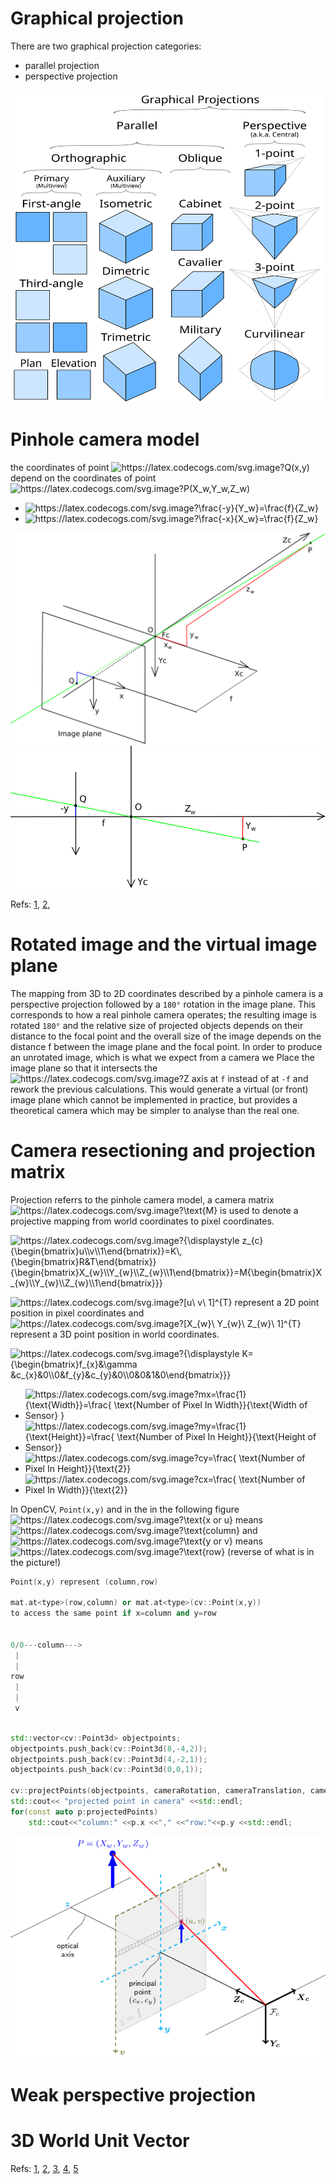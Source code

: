 # Graphical projection

There are two graphical projection categories:

- parallel projection
- perspective projection


<img src="images/comparison_of_graphical_projections.svg" width="500" height="500" />



# Pinhole camera model

the coordinates  of point <img src="https://latex.codecogs.com/svg.image?Q(x,y)" title="https://latex.codecogs.com/svg.image?Q(x,y)" /> depend on the coordinates of point <img src="https://latex.codecogs.com/svg.image?P(X_w,Y_w,Z_w)" title="https://latex.codecogs.com/svg.image?P(X_w,Y_w,Z_w)" /> 

- <img src="https://latex.codecogs.com/svg.image?\frac{-y}{Y_w}=\frac{f}{Z_w}" title="https://latex.codecogs.com/svg.image?\frac{-y}{Y_w}=\frac{f}{Z_w}" />

- <img src="https://latex.codecogs.com/svg.image?\frac{-x}{X_w}=\frac{f}{Z_w}" title="https://latex.codecogs.com/svg.image?\frac{-x}{X_w}=\frac{f}{Z_w}" />


![Pinhole](images/Pinhole.svg)
![Pinhole2](images/Pinhole2.svg)



Refs: [1](https://en.wikipedia.org/wiki/Pinhole_camera_model#Geometry),
[2](https://ksimek.github.io/2013/08/13/intrinsic/),


# Rotated image and the virtual image plane

The mapping from 3D to 2D coordinates described by a pinhole camera is a perspective projection followed by a `180°` rotation in the image plane. This corresponds to how a real pinhole camera operates; the resulting image is rotated `180°` and the relative size of projected objects depends on their distance to the focal point and the overall size of the image depends on the distance f between the image plane and the focal point. In order to produce an unrotated image, which is what we expect from a camera we Place the image plane so that it intersects the <img src="https://latex.codecogs.com/svg.image?Z" title="https://latex.codecogs.com/svg.image?Z" /> axis at `f` instead of at `-f` and rework the previous calculations. This would generate a virtual (or front) image plane which cannot be implemented in practice, but provides a theoretical camera which may be simpler to analyse than the real one.


# Camera resectioning and projection matrix 

Projection referrs to the pinhole camera model, a camera matrix <img src="https://latex.codecogs.com/svg.image?\text{M}" title="https://latex.codecogs.com/svg.image?\text{M}" /> is used to denote a projective mapping from world coordinates to pixel coordinates.



<img src="https://latex.codecogs.com/svg.image?{\displaystyle&space;z_{c}{\begin{bmatrix}u\\v\\1\end{bmatrix}}=K\,{\begin{bmatrix}R&T\end{bmatrix}}{\begin{bmatrix}X_{w}\\Y_{w}\\Z_{w}\\1\end{bmatrix}}=M{\begin{bmatrix}X_{w}\\Y_{w}\\Z_{w}\\1\end{bmatrix}}}" title="https://latex.codecogs.com/svg.image?{\displaystyle z_{c}{\begin{bmatrix}u\\v\\1\end{bmatrix}}=K\,{\begin{bmatrix}R&T\end{bmatrix}}{\begin{bmatrix}X_{w}\\Y_{w}\\Z_{w}\\1\end{bmatrix}}=M{\begin{bmatrix}X_{w}\\Y_{w}\\Z_{w}\\1\end{bmatrix}}}" />




<img src="https://latex.codecogs.com/svg.image?[u\&space;v\&space;1]^{T}" title="https://latex.codecogs.com/svg.image?[u\ v\ 1]^{T}" /> represent a 2D point position in pixel coordinates and <img src="https://latex.codecogs.com/svg.image?[X_{w}\&space;Y_{w}\&space;Z_{w}\&space;1]^{T}" title="https://latex.codecogs.com/svg.image?[X_{w}\ Y_{w}\ Z_{w}\ 1]^{T}" /> represent a 3D point position in world coordinates.


<img src="https://latex.codecogs.com/svg.image?{\displaystyle&space;K={\begin{bmatrix}f_{x}&\gamma&space;&c_{x}&0\\0&f_{y}&c_{y}&0\\0&0&1&0\end{bmatrix}}}" title="https://latex.codecogs.com/svg.image?{\displaystyle K={\begin{bmatrix}f_{x}&\gamma &c_{x}&0\\0&f_{y}&c_{y}&0\\0&0&1&0\end{bmatrix}}}" />



- <img src="https://latex.codecogs.com/svg.image?mx=\frac{1}{\text{Width}}=\frac{&space;\text{Number&space;of&space;Pixel&space;In&space;Width}}{\text{Width&space;of&space;Sensor}&space;&space;}" title="https://latex.codecogs.com/svg.image?mx=\frac{1}{\text{Width}}=\frac{ \text{Number of Pixel In Width}}{\text{Width of Sensor} }" />    





- <img src="https://latex.codecogs.com/svg.image?my=\frac{1}{\text{Height}}=\frac{&space;\text{Number&space;of&space;Pixel&space;In&space;Height}}{\text{Height&space;of&space;Sensor}}" title="https://latex.codecogs.com/svg.image?my=\frac{1}{\text{Height}}=\frac{ \text{Number of Pixel In Height}}{\text{Height of Sensor}}" />    





- <img src="https://latex.codecogs.com/svg.image?cy=\frac{&space;\text{Number&space;of&space;Pixel&space;In&space;Height}}{\text{2}}" title="https://latex.codecogs.com/svg.image?cy=\frac{ \text{Number of Pixel In Height}}{\text{2}}" />    




- <img src="https://latex.codecogs.com/svg.image?cx=\frac{&space;\text{Number&space;of&space;Pixel&space;In&space;Width}}{\text{2}}" title="https://latex.codecogs.com/svg.image?cx=\frac{ \text{Number of Pixel In Width}}{\text{2}}" />    

 
 In OpenCV, `Point(x,y)` and in the in the following figure <img src="https://latex.codecogs.com/svg.image?\text{x&space;or&space;u}" title="https://latex.codecogs.com/svg.image?\text{x or u}" /> means <img src="https://latex.codecogs.com/svg.image?\text{column}" title="https://latex.codecogs.com/svg.image?\text{column}" /> and <img src="https://latex.codecogs.com/svg.image?\text{y&space;or&space;v}" title="https://latex.codecogs.com/svg.image?\text{y or v}" /> means  <img src="https://latex.codecogs.com/svg.image?\text{row}" title="https://latex.codecogs.com/svg.image?\text{row}" /> (reverse of what is in the picture!)


```cpp
Point(x,y) represent (column,row)

mat.at<type>(row,column) or mat.at<type>(cv::Point(x,y))
to access the same point if x=column and y=row


0/0---column--->
 |
 |
row
 |
 |
 v
```



```cpp 

std::vector<cv::Point3d> objectpoints;
objectpoints.push_back(cv::Point3d(8,-4,2));
objectpoints.push_back(cv::Point3d(4,-2,1));
objectpoints.push_back(cv::Point3d(0,0,1));

cv::projectPoints(objectpoints, cameraRotation, cameraTranslation, cameraMatrix, distortionCoefficient, projectedPoints);
std::cout<< "projected point in camera" <<std::endl;
for(const auto p:projectedPoints)
	std::cout<<"column:" <<p.x <<"," <<"row:"<<p.y <<std::endl;
```

![pinhole_camera_model](images/pinhole_camera_model.png)


# Weak perspective projection




# 3D World Unit Vector

Refs: [1](https://stackoverflow.com/questions/12977980/in-opencv-converting-2d-image-point-to-3d-world-unit-vector),
[2](https://docs.opencv.org/4.x/d9/d0c/group__calib3d.html),
[3](https://stackoverflow.com/questions/44888119/c-opencv-calibration-of-the-camera-with-different-resolution),
[4](https://docs.opencv.org/3.2.0/da/d54/group__imgproc__transform.html#ga55c716492470bfe86b0ee9bf3a1f0f7e),
[5](https://www.mathematik.uni-marburg.de/~thormae/lectures/graphics1/graphics_6_1_eng_web.html#1)











